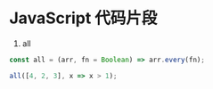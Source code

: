# JavaScript 代码片段

1. all

```js
const all = (arr, fn = Boolean) => arr.every(fn);

all([4, 2, 3], x => x > 1);
```
